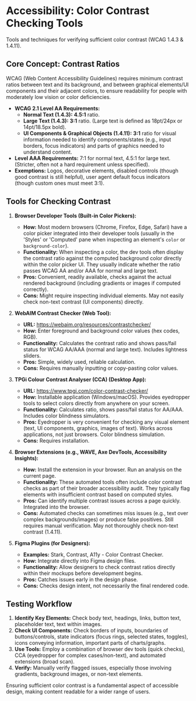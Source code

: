 # Accessibility: Color Contrast Checking Tools

Tools and techniques for verifying sufficient color contrast (WCAG 1.4.3 & 1.4.11).

## Core Concept: Contrast Ratios

WCAG (Web Content Accessibility Guidelines) requires minimum contrast ratios between text and its background, and between graphical elements/UI components and their adjacent colors, to ensure readability for people with moderately low vision or color deficiencies.

*   **WCAG 2.1 Level AA Requirements:**
    *   **Normal Text (1.4.3):** **4.5:1** ratio.
    *   **Large Text (1.4.3):** **3:1** ratio. (Large text is defined as 18pt/24px or 14pt/18.5px bold).
    *   **UI Components & Graphical Objects (1.4.11):** **3:1** ratio for visual information needed to identify components/states (e.g., input borders, focus indicators) and parts of graphics needed to understand content.
*   **Level AAA Requirements:** 7:1 for normal text, 4.5:1 for large text. (Stricter, often not a hard requirement unless specified).
*   **Exemptions:** Logos, decorative elements, disabled controls (though good contrast is still helpful), user agent default focus indicators (though custom ones must meet 3:1).

## Tools for Checking Contrast

1.  **Browser Developer Tools (Built-in Color Pickers):**
    *   **How:** Most modern browsers (Chrome, Firefox, Edge, Safari) have a color picker integrated into their developer tools (usually in the 'Styles' or 'Computed' pane when inspecting an element's `color` or `background-color`).
    *   **Functionality:** When inspecting a color, the dev tools often display the contrast ratio against the computed background color directly within the color picker UI. They usually indicate whether the ratio passes WCAG AA and/or AAA for normal and large text.
    *   **Pros:** Convenient, readily available, checks against the actual rendered background (including gradients or images if computed correctly).
    *   **Cons:** Might require inspecting individual elements. May not easily check non-text contrast (UI components) directly.

2.  **WebAIM Contrast Checker (Web Tool):**
    *   **URL:** https://webaim.org/resources/contrastchecker/
    *   **How:** Enter foreground and background color values (hex codes, RGB).
    *   **Functionality:** Calculates the contrast ratio and shows pass/fail status for WCAG AA/AAA (normal and large text). Includes lightness sliders.
    *   **Pros:** Simple, widely used, reliable calculation.
    *   **Cons:** Requires manually inputting or copy-pasting color values.

3.  **TPGi Colour Contrast Analyser (CCA) (Desktop App):**
    *   **URL:** https://www.tpgi.com/color-contrast-checker/
    *   **How:** Installable application (Windows/macOS). Provides eyedropper tools to select colors directly from anywhere on your screen.
    *   **Functionality:** Calculates ratio, shows pass/fail status for AA/AAA. Includes color blindness simulators.
    *   **Pros:** Eyedropper is very convenient for checking any visual element (text, UI components, graphics, images of text). Works across applications, not just browsers. Color blindness simulation.
    *   **Cons:** Requires installation.

4.  **Browser Extensions (e.g., WAVE, Axe DevTools, Accessibility Insights):**
    *   **How:** Install the extension in your browser. Run an analysis on the current page.
    *   **Functionality:** These automated tools often include color contrast checks as part of their broader accessibility audit. They typically flag elements with insufficient contrast based on computed styles.
    *   **Pros:** Can identify multiple contrast issues across a page quickly. Integrated into the browser.
    *   **Cons:** Automated checks can sometimes miss issues (e.g., text over complex backgrounds/images) or produce false positives. Still requires manual verification. May not thoroughly check non-text contrast (1.4.11).

5.  **Figma Plugins (for Designers):**
    *   **Examples:** Stark, Contrast, A11y - Color Contrast Checker.
    *   **How:** Integrate directly into Figma design files.
    *   **Functionality:** Allow designers to check contrast ratios directly within their mockups before development begins.
    *   **Pros:** Catches issues early in the design phase.
    *   **Cons:** Checks design intent, not necessarily the final rendered code.

## Testing Workflow

1.  **Identify Key Elements:** Check body text, headings, links, button text, placeholder text, text within images.
2.  **Check UI Components:** Check borders of inputs, boundaries of buttons/controls, state indicators (focus rings, selected states, toggles), icons conveying information, important parts of charts/graphs.
3.  **Use Tools:** Employ a combination of browser dev tools (quick checks), CCA (eyedropper for complex cases/non-text), and automated extensions (broad scan).
4.  **Verify:** Manually verify flagged issues, especially those involving gradients, background images, or non-text elements.

Ensuring sufficient color contrast is a fundamental aspect of accessible design, making content readable for a wider range of users.